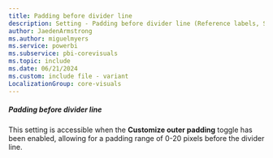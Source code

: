 ```yaml
---
title: Padding before divider line
description: Setting - Padding before divider line (Reference labels, Spacing, Padding before divider line)
author: JaedenArmstrong
ms.author: miguelmyers
ms.service: powerbi
ms.subservice: pbi-corevisuals
ms.topic: include
ms.date: 06/21/2024
ms.custom: include file - variant
LocalizationGroup: core-visuals
---
```

##### Padding before divider line

This setting is accessible when the **Customize outer padding** toggle has been enabled, allowing for a padding range of 0-20 pixels before the divider line.
